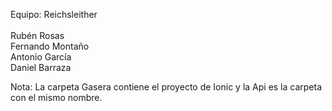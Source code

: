 Equipo: Reichsleither
<br>
<br>
Rubén Rosas
<br>
Fernando Montaño
<br>
Antonio García
<br>
Daniel Barraza


Nota: La carpeta Gasera contiene el proyecto de Ionic y la Api es la carpeta con el mismo nombre.
